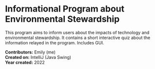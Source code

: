 # Informational Program about Environmental Stewardship

This program aims to inform users about the impacts of technology and environmental stewardship. It contains a short interactive quiz about the information relayed in the program. Includes GUI. 

**Contributors:** Emily (me) <br />
**Created on:** IntelliJ (Java Swing) <br />
**Year created:** 2022
